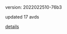 version: 2022022510-76b3

updated 17 avds

[details](https://github.com/0x74f917491bfa7ebfa379/ali_avd_db/blob/master/change_log/2022/02/25/10/76b3.txt)